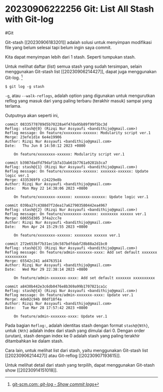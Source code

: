# 20230906222256 Git: List All Stash with Git-log

#Git

Git-stash [[20230906183201]] adalah solusi untuk menyimpan modifikasi file yang belum selesai tapi belum ingin saya commit.

Kita dapat menyimpan lebih dari 1 stash. Seperti tumpukan stash.

Untuk melihat daftar (list) semua stash yang sudah tersimpan, selain menggunakan Git-stash list [[20230906214427]], dapat juga menggunakan Git-log. [^1]

```terminal
$ git log -g stash
```

`-g`, atau `--walk-reflogs`, adalah option yang digunakan untuk mengurutkan reflog yang masuk dari yang paling terbaru (terakhir masuk) sampai yang terlama.

Outputnya akan seperti ini,

```
commit 08335778789d5b70228a4f47da95b89f99f5bc3d
Reflog: stash@{0} (Rizqi Nur Assyaufi <bandithijo@gmail.com>)
Reflog message: On feature/xxxxxxxx-xxxxxx: Modularity script ver.1
Merge: 23efe1d1e 6e4e19906
Author: Rizqi Nur Assyaufi <bandithijo@gmail.com>
Date:   Thu Jun 8 14:50:12 2023 +0800

    On feature/xxxxxxxx-xxxxxx: Modularity script ver.1

commit b3987dadfd79daf1b7a33ab61b7761a9281b3ca7
Reflog: stash@{1} (Rizqi Nur Assyaufi <bandithijo@gmail.com>)
Reflog message: On feature/xxxxxxxx-xxxxxx: xxxxxxx-xxxxxx: Update logic ver.1
Merge: 4335369f9 c24229e8b
Author: Rizqi Nur Assyaufi <bandithijo@gmail.com>
Date:   Mon May 22 14:38:06 2023 +0800

    On feature/xxxxxxxx-xxxxxx: xxxxxxx-xxxxxx: Update logic ver.1

commit 039ba27c4388d7f2dea17a627903580442ea4967
Reflog: stash@{2} (Rizqi Nur Assyaufi <bandithijo@gmail.com>)
Reflog message: On feature/xxxxxxxx-xxxxxx: xxxxxxxx xxxxxx ver.1
Merge: 60655d305 3f4a2cc7e
Author: Rizqi Nur Assyaufi <bandithijo@gmail.com>
Date:   Mon Apr 24 15:29:55 2023 +0800

    On feature/xxxxxxxx-xxxxxx: xxxxxxxx xxxxxx ver.1

commit 272e653bf7b31ec10c587bdfdabf28b88a2d1bc0
Reflog: stash@{3} (Rizqi Nur Assyaufi <bandithijo@gmail.com>)
Reflog message: On feature/admin-xxxxxxx-xxxx: Add set default xxxxxxx xxxxxxxxxx
Merge: 65542c241 ad4763514
Author: Rizqi Nur Assyaufi <bandithijo@gmail.com>
Date:   Wed Mar 29 22:38:14 2023 +0800

    On feature/admin-xxxxxxx-xxxx: Add set default xxxxxxx xxxxxxxxxx

commit a8430b442e3c6db0476e8b369a99b1707821ca1c
Reflog: stash@{4} (Rizqi Nur Assyaufi <bandithijo@gmail.com>)
Reflog message: On feature/admin-xxxxxxx-xxxx: Update ver.1
Merge: 4de02c94b 00df18f4a
Author: Rizqi Nur Assyaufi <bandithijo@gmail.com>
Date:   Tue Mar 28 17:57:42 2023 +0800

    On feature/admin-xxxxxxx-xxxx: Update ver.1
```

Pada bagian `Reflog:`, adalah identitas stash dengan format `stash@{Nth}`, untuk `{Nth}` adalah index dari stash yang dimulai dari 0. Dengan order (urutan), stash dengan index ke 0 adalah stash yang paling terakhir ditambahkan ke dalam stash.

Cara lain, untuk melihat list dari stash, yaitu menggunakan Git-stash list [[20230906214427]] atau Git-reflog [[20230907193615]].

Untuk melihat detail dari stash yang terpilih, dapat menggunakan Git-stash show [[20230914151018]].


[^1]: [git-scm.com: _git-log - Show commit logs_](https://www.git-scm.com/docs/git-log)
